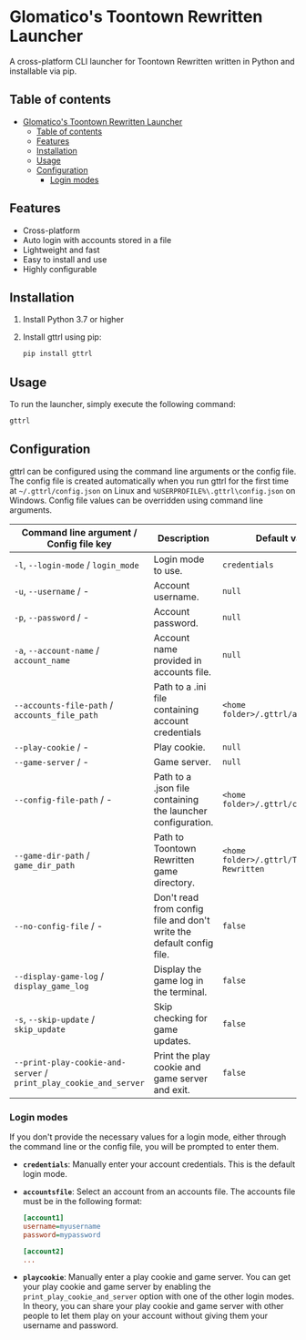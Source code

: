 # Glomatico's Toontown Rewritten Launcher

A cross-platform CLI launcher for Toontown Rewritten written in Python and installable via pip.

## Table of contents
- [Glomatico's Toontown Rewritten Launcher](#glomaticos-toontown-rewritten-launcher)
  - [Table of contents](#table-of-contents)
  - [Features](#features)
  - [Installation](#installation)
  - [Usage](#usage)
  - [Configuration](#configuration)
    - [Login modes](#login-modes)
  
## Features
- Cross-platform
- Auto login with accounts stored in a file
- Lightweight and fast
- Easy to install and use
- Highly configurable
  
## Installation
1. Install Python 3.7 or higher
  
2. Install gttrl using pip:

    ```bash
    pip install gttrl
    ```

## Usage
To run the launcher, simply execute the following command:

```bash
gttrl
```

## Configuration
gttrl can be configured using the command line arguments or the config file. The config file is created automatically when you run gttrl for the first time at `~/.gttrl/config.json` on Linux and `%USERPROFILE%\.gttrl\config.json` on Windows. Config file values can be overridden using command line arguments.

| Command line argument / Config file key | Description | Default value |
| --- | --- | --- |
| `-l`, `--login-mode` / `login_mode` | Login mode to use. | `credentials` |
| `-u`, `--username` / - | Account username. | `null` |
| `-p`, `--password` / - | Account password. | `null` |
| `-a`, `--account-name` / `account_name` | Account name provided in accounts file. | `null` |
| `--accounts-file-path` / `accounts_file_path` | Path to a .ini file containing account credentials | `<home folder>/.gttrl/accounts.ini` |
| `--play-cookie` / - | Play cookie. | `null` |
| `--game-server` / - | Game server. | `null` |
| `--config-file-path` / - | Path to a .json file containing the launcher configuration. | `<home folder>/.gttrl/config.json` |
| `--game-dir-path` / `game_dir_path` | Path to Toontown Rewritten game directory. | `<home folder>/.gttrl/Toontown Rewritten` |
| `--no-config-file` / - | Don't read from config file and don't write the default config file. | `false` |
| `--display-game-log` / `display_game_log` | Display the game log in the terminal. | `false` |
| `-s`, `--skip-update` / `skip_update` | Skip checking for game updates. | `false` |
| `--print-play-cookie-and-server` / `print_play_cookie_and_server` | Print the play cookie and game server and exit. | `false` |

### Login modes

If you don't provide the necessary values for a login mode, either through the command line or the config file, you will be prompted to enter them.

- **`credentials`**: Manually enter your account credentials. This is the default login mode.
  
- **`accountsfile`**: Select an account from an accounts file. The accounts file must be in the following format:
  ```ini
  [account1]
  username=myusername
  password=mypassword

  [account2]
  ...
  ```

- **`playcookie`**: Manually enter a play cookie and game server. You can get your play cookie and game server by enabling the `print_play_cookie_and_server` option with one of the other login modes. In theory, you can share your play cookie and game server with other people to let them play on your account without giving them your username and password.
